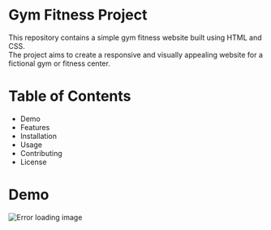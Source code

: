 <h1>Gym Fitness Project</h1>
<p>This repository contains a simple gym fitness website built using HTML and CSS.<br> The project aims to create a responsive and visually appealing website for a fictional gym or fitness center.</p>
<h1>Table of Contents</h1>
<ul>  
 <li>Demo</li>
 <li>Features</li>
 <li>Installation</li>
 <li>Usage</li>
 <li>Contributing</li>
 <li>License</li>
</ul>
<h1>Demo</h1>
<img src="https://media.licdn.com/dms/image/D5622AQFSbf3ccVj7mA/feedshare-shrink_2048_1536/0/1723653788568?e=1726704000&v=beta&t=TAUvuS7iI4JDzZI69TqUVveteqU4nn6elnEz9capXjg" alt="Error loading image">
